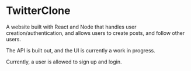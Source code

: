 # TwitterClone

A website built with React and Node that handles user creation/authentication, and allows users to create posts, and follow other users.

The API is built out, and the UI is currently a work in progress.

Currently, a user is allowed to sign up and login.
